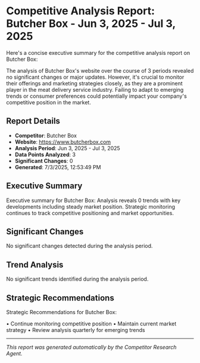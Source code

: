 # Competitive Analysis Report: Butcher Box - Jun 3, 2025 - Jul 3, 2025

Here's a concise executive summary for the competitive analysis report on Butcher Box:

The analysis of Butcher Box's website over the course of 3 periods revealed no significant changes or major updates. However, it's crucial to monitor their offerings and marketing strategies closely, as they are a prominent player in the meat delivery service industry. Failing to adapt to emerging trends or consumer preferences could potentially impact your company's competitive position in the market.

## Report Details

- **Competitor**: Butcher Box
- **Website**: https://www.butcherbox.com
- **Analysis Period**: Jun 3, 2025 - Jul 3, 2025
- **Data Points Analyzed**: 3
- **Significant Changes**: 0
- **Generated**: 7/3/2025, 12:53:49 PM

## Executive Summary

Executive summary for Butcher Box: Analysis reveals 0 trends with key developments including steady market position. Strategic monitoring continues to track competitive positioning and market opportunities.

## Significant Changes

No significant changes detected during the analysis period.

## Trend Analysis

No significant trends identified during the analysis period.

## Strategic Recommendations

Strategic Recommendations for Butcher Box:

• Continue monitoring competitive position
• Maintain current market strategy
• Review analysis quarterly for emerging trends

---

*This report was generated automatically by the Competitor Research Agent.*
